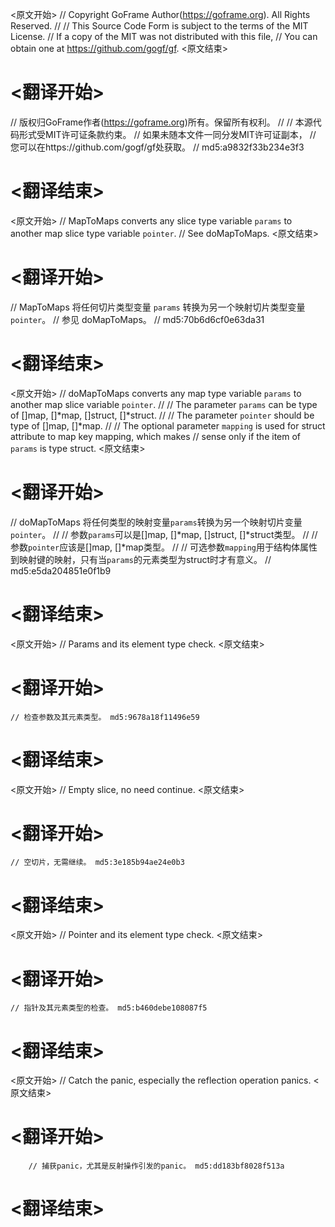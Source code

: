 
<原文开始>
// Copyright GoFrame Author(https://goframe.org). All Rights Reserved.
//
// This Source Code Form is subject to the terms of the MIT License.
// If a copy of the MIT was not distributed with this file,
// You can obtain one at https://github.com/gogf/gf.
<原文结束>

# <翻译开始>
// 版权归GoFrame作者(https://goframe.org)所有。保留所有权利。
//
// 本源代码形式受MIT许可证条款约束。
// 如果未随本文件一同分发MIT许可证副本，
// 您可以在https://github.com/gogf/gf处获取。
// md5:a9832f33b234e3f3
# <翻译结束>


<原文开始>
// MapToMaps converts any slice type variable `params` to another map slice type variable `pointer`.
// See doMapToMaps.
<原文结束>

# <翻译开始>
// MapToMaps 将任何切片类型变量 `params` 转换为另一个映射切片类型变量 `pointer`。
// 参见 doMapToMaps。
// md5:70b6d6cf0e63da31
# <翻译结束>


<原文开始>
// doMapToMaps converts any map type variable `params` to another map slice variable `pointer`.
//
// The parameter `params` can be type of []map, []*map, []struct, []*struct.
//
// The parameter `pointer` should be type of []map, []*map.
//
// The optional parameter `mapping` is used for struct attribute to map key mapping, which makes
// sense only if the item of `params` is type struct.
<原文结束>

# <翻译开始>
// doMapToMaps 将任何类型的映射变量`params`转换为另一个映射切片变量`pointer`。
//
// 参数`params`可以是[]map, []*map, []struct, []*struct类型。
//
// 参数`pointer`应该是[]map, []*map类型。
//
// 可选参数`mapping`用于结构体属性到映射键的映射，只有当`params`的元素类型为struct时才有意义。
// md5:e5da204851e0f1b9
# <翻译结束>


<原文开始>
// Params and its element type check.
<原文结束>

# <翻译开始>
	// 检查参数及其元素类型。 md5:9678a18f11496e59
# <翻译结束>


<原文开始>
// Empty slice, no need continue.
<原文结束>

# <翻译开始>
	// 空切片，无需继续。 md5:3e185b94ae24e0b3
# <翻译结束>


<原文开始>
// Pointer and its element type check.
<原文结束>

# <翻译开始>
	// 指针及其元素类型的检查。 md5:b460debe108087f5
# <翻译结束>


<原文开始>
// Catch the panic, especially the reflection operation panics.
<原文结束>

# <翻译开始>
		// 捕获panic，尤其是反射操作引发的panic。 md5:dd183bf8028f513a
# <翻译结束>

